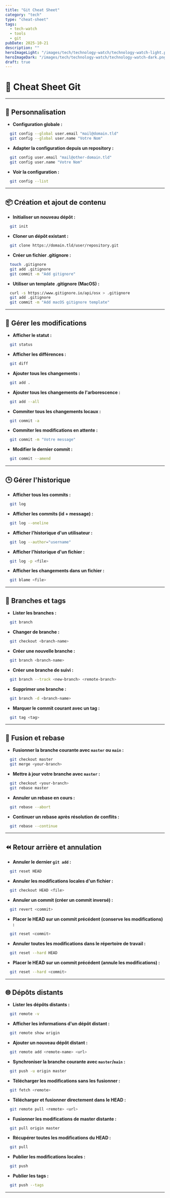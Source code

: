 ```yaml
---
title: "Git Cheat Sheet"
category: "tech"
type: "cheat-sheet"
tags:
  - tech-watch
  - tools
  - git
pubDate: 2025-10-21
description: ""
heroImageLight: "/images/tech/technology-watch/technology-watch-light.png"
heroImageDark: "/images/tech/technology-watch/technology-watch-dark.png"
draft: true
---
```


# 🧰 Cheat Sheet Git

---

## 🔧 Personnalisation

- **Configuration globale :**
```bash
  git config --global user.email "mail@domain.tld"
  git config --global user.name "Votre Nom"
```

- **Adapter la configuration depuis un repository :**
```bash
  git config user.email "mail@other-domain.tld"
  git config user.name "Votre Nom"
```

- **Voir la configuration :**
```bash
  git config --list
```
---

## 📦 Création et ajout de contenu

- **Initialiser un nouveau dépôt :**
```bash
  git init
```

- **Cloner un dépôt existant :**
```bash
  git clone https://domain.tld/user/repository.git
````

- **Créer un fichier .gitignore :**
```bash
  touch .gitignore
  git add .gitignore
  git commit -m "Add gitignore"
```

- **Utiliser un template .gitignore (MacOS) :**
```bash
  curl -s https://www.gitignore.io/api/osx > .gitignore
  git add .gitignore
  git commit -m "Add macOS gitignore template"
```
--- 

## 🧹 Gérer les modifications

- **Afficher le statut :**
```bash
  git status
```

- **Afficher les différences :**
```bash
  git diff
```

- **Ajouter tous les changements :**
```bash
  git add .
```

- **Ajouter tous les changements de l'arborescence :**
```bash
  git add --all
```

- **Commiter tous les changements locaux :**
```bash
  git commit -a
```

- **Commiter les modifications en attente :**
```bash
  git commit -m "Votre message"
```

- **Modifier le dernier commit :**
```bash
  git commit --amend
```

---

## 🕒 Gérer l'historique

- **Afficher tous les commits :**
```bash
  git log
```

- **Afficher les commits (id + message) :**
```bash
  git log --oneline
```

- **Afficher l'historique d'un utilisateur :**
```bash
  git log --author="username"
```

- **Afficher l'historique d'un fichier :**
```bash
  git log -p <file>
```

- **Afficher les changements dans un fichier :**
```bash
  git blame <file>
```
---

## 🌿 Branches et tags

- **Lister les branches :**
```bash
  git branch
```

- **Changer de branche :**
```bash
  git checkout <branch-name>
```

- **Créer une nouvelle branche :**
```bash
  git branch <branch-name>
```

- **Créer une branche de suivi :**
```bash
  git branch --track <new-branch> <remote-branch>
```

- **Supprimer une branche :**
```bash
  git branch -d <branch-name>
```

- **Marquer le commit courant avec un tag :**
```bash
  git tag <tag>
```

---

## 🔄 Fusion et rebase

- **Fusionner la branche courante avec `master` ou `main` :**
```bash
  git checkout master
  git merge <your-branch>
```

- **Mettre à jour votre branche avec `master` :**
```bash
  git checkout <your-branch>
  git rebase master
```

- **Annuler un rebase en cours :**
```bash
  git rebase --abort
```

- **Continuer un rebase après résolution de conflits :**
```bash
  git rebase --continue
```

---

## ⏪ Retour arrière et annulation

- **Annuler le dernier `git add` :**
```bash
  git reset HEAD
```

- **Annuler les modifications locales d'un fichier :**
```bash
  git checkout HEAD <file>
```

- **Annuler un commit (créer un commit inversé) :**
```bash
  git revert <commit>
```

- **Placer le HEAD sur un commit précédent (conserve les modifications) :**
```bash
  git reset <commit>
```

- **Annuler toutes les modifications dans le répertoire de travail :**
```bash
  git reset --hard HEAD
```

- **Placer le HEAD sur un commit précédent (annule les modifications) :**
```bash
  git reset --hard <commit>
```


--- 

## 🌐 Dépôts distants

- **Lister les dépôts distants :**
```bash
  git remote -v
```

- **Afficher les informations d'un dépôt distant :**
```bash
  git remote show origin
```

- **Ajouter un nouveau dépôt distant :**
```bash
  git remote add <remote-name> <url>
```

- **Synchroniser la branche courante avec `master`/`main` :**
```bash
  git push -u origin master
```

- **Télécharger les modifications sans les fusionner :**
```bash
  git fetch <remote>
```

- **Télécharger et fusionner directement dans le HEAD :**
```bash
  git remote pull <remote> <url>
```

- **Fusionner les modifications de master distante :**
```bash
  git pull origin master
```

- **Récupérer toutes les modifications du HEAD :**
```bash
  git pull
```

- **Publier les modifications locales :**
```bash
  git push
```

- **Publier les tags :**
```bash
  git push --tags
```

---
